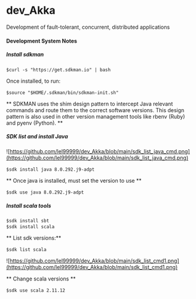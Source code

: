 # dev_Akka
Development of fault-tolerant, concurrent, distributed applications

#### Development System Notes

##### Install sdkman
```
$curl -s "https://get.sdkman.io" | bash
```
Once installed, to run: <br/>
```
$source "$HOME/.sdkman/bin/sdkman-init.sh"
```
** SDKMAN uses the shim design pattern to intercept Java relevant commands and route them to the correct software versions. This design pattern is also used in other version management tools like rbenv (Ruby) and pyenv (Python). **

##### SDK list and install Java
![https://github.com/lel99999/dev_Akka/blob/main/sdk_list_java_cmd.png](https://github.com/lel99999/dev_Akka/blob/main/sdk_list_java_cmd.png) <br/>

```
$sdk install java 8.0.292.j9-adpt
```
** Once java is installed, must set the version to use ** <br/>
```
$sdk use java 8.0.292.j9-adpt
```

##### Install scala tools
```
$sdk install sbt
$sdk install scala
```

** List sdk versions:** <br/>
```
$sdk list scala
```
![https://github.com/lel99999/dev_Akka/blob/main/sdk_list_cmd1.png](https://github.com/lel99999/dev_Akka/blob/main/sdk_list_cmd1.png) <br/>

** Change scala versions ** <br/>
```
$sdk use scala 2.11.12
```

